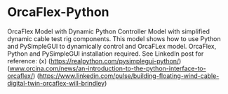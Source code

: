 # OrcaFlex-Python
OrcaFlex Model with Dynamic Python Controller
Model with simplified dynamic cable test rig components.
This model shows how to use Python and PySimpleGUI to dynamically control and OrcaFLex model.
OrcaFlex, Python and PySimpleGUI installation required. See LinkedIn post for reference:
(x)
(https://realpython.com/pysimplegui-python/)
(www.orcina.com/news/an-introduction-to-the-python-interface-to-orcaflex/)
(https://www.linkedin.com/pulse/building-floating-wind-cable-digital-twin-orcaflex-will-brindley)


